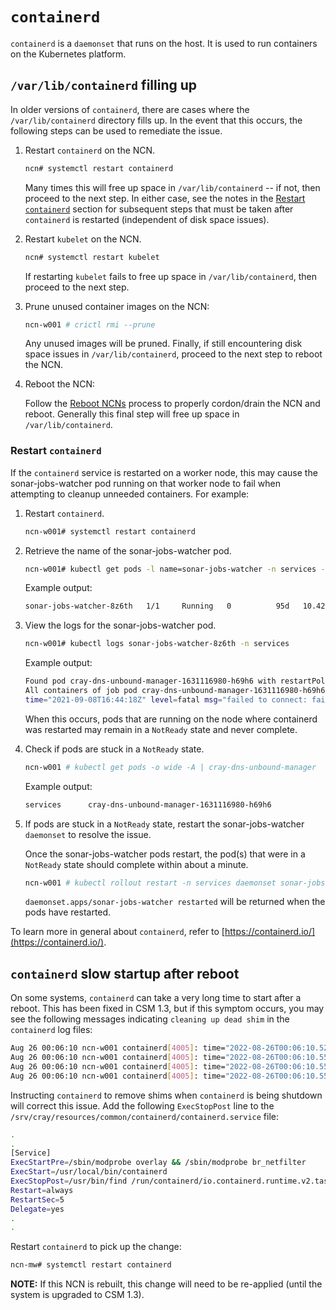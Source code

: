 # `containerd`

`containerd` is a `daemonset` that runs on the host. It is used to run containers on the Kubernetes platform.

## `/var/lib/containerd` filling up

In older versions of `containerd`, there are cases where the `/var/lib/containerd` directory fills up. In the event that this occurs, the following steps can be used to remediate the issue.

1. Restart `containerd` on the NCN.

   ```bash
   ncn# systemctl restart containerd
   ```

   Many times this will free up space in `/var/lib/containerd` -- if not, then proceed to the next step.
   In either case, see the notes in the [Restart `containerd`](#restart-containerd) section for subsequent steps that must be taken after `containerd` is restarted (independent of disk space issues).

1. Restart `kubelet` on the NCN.

   ```bash
   ncn# systemctl restart kubelet
   ```

   If restarting `kubelet` fails to free up space in `/var/lib/containerd`, then proceed to the next step.

1. Prune unused container images on the NCN:

   ```bash
   ncn-w001 # crictl rmi --prune
   ```

   Any unused images will be pruned. Finally, if still encountering disk space issues in `/var/lib/containerd`, proceed to the next step to reboot the NCN.

1. Reboot the NCN:

   Follow the [Reboot NCNs](../node_management/Reboot_NCNs.md) process to properly cordon/drain the NCN and reboot. Generally this final step will free up space in `/var/lib/containerd`.

### Restart `containerd`

If the `containerd` service is restarted on a worker node, this may cause the sonar-jobs-watcher pod running on that worker node to fail when attempting to cleanup unneeded containers. For example:

1. Restart `containerd`.

    ```bash
    ncn-w001# systemctl restart containerd
    ```

1. Retrieve the name of the sonar-jobs-watcher pod.

    ```bash
    ncn-w001# kubectl get pods -l name=sonar-jobs-watcher -n services -o wide | grep ncn-w001
    ```

    Example output:

    ```bash
    sonar-jobs-watcher-8z6th   1/1     Running   0          95d   10.42.0.6    ncn-w001   <none>           <none>
    ```

1. View the logs for the sonar-jobs-watcher pod.

    ```bash
    ncn-w001# kubectl logs sonar-jobs-watcher-8z6th -n services
    ```

    Example output:

    ```bash
    Found pod cray-dns-unbound-manager-1631116980-h69h6 with restartPolicy 'Never' and container 'manager' with status 'Completed'
    All containers of job pod cray-dns-unbound-manager-1631116980-h69h6 has completed. Killing istio-proxy (1c65dacb960c2f8ff6b07dfc9780c4621beb8b258599453a08c246bbe680c511) to allow job to complete
    time="2021-09-08T16:44:18Z" level=fatal msg="failed to connect: failed to connect, make sure you are running as root and the runtime has been started: context deadline exceeded"
    ```

    When this occurs, pods that are running on the node where containerd was restarted may remain in a `NotReady` state and never complete.

1. Check if pods are stuck in a `NotReady` state.

    ```bash
    ncn-w001 # kubectl get pods -o wide -A | cray-dns-unbound-manager
    ```

    Example output:

    ```bash
    services      cray-dns-unbound-manager-1631116980-h69h6             1/2   NotReady  0     10m   10.42.0.100  ncn-w001  <none>      <none>
    ```

1. If pods are stuck in a `NotReady` state, restart the sonar-jobs-watcher `daemonset` to resolve the issue.

    Once the sonar-jobs-watcher pods restart, the pod(s) that were in a `NotReady` state should complete within about a minute.

    ```bash
    ncn-w001 # kubectl rollout restart -n services daemonset sonar-jobs-watcher
    ```

    `daemonset.apps/sonar-jobs-watcher restarted` will be returned when the pods have restarted.

To learn more in general about `containerd`, refer to [https://containerd.io/](https://containerd.io/).

## `containerd` slow startup after reboot

On some systems, `containerd` can take a very long time to start after a reboot.  This has been fixed in CSM 1.3, but if this symptom occurs, you may see the following messages indicating `cleaning up dead shim` in the `containerd` log files:

```bash
Aug 26 00:06:10 ncn-w001 containerd[4005]: time="2022-08-26T00:06:10.522985910Z" level=info msg="cleaning up dead shim"
Aug 26 00:06:10 ncn-w001 containerd[4005]: time="2022-08-26T00:06:10.556198245Z" level=warning msg="cleanup warnings time=\"2022-08-26T00:06:10Z\" level=info msg=\"starting signal loop\" namespace=k8s.io pid=57627\n"
Aug 26 00:06:10 ncn-w001 containerd[4005]: time="2022-08-26T00:06:10.556821890Z" level=info msg="loading plugin \"io.containerd.monitor.v1.cgroups\"..." type=io.containerd.monitor.v1
Aug 26 00:06:10 ncn-w001 containerd[4005]: time="2022-08-26T00:06:10.557576058Z" level=info msg="loading plugin \"io.containerd.service.v1.tasks-service\"..." type=io.containerd.service.v1
```

Instructing `containerd` to remove shims when `containerd` is being shutdown will correct this issue. Add the following `ExecStopPost` line to the `/srv/cray/resources/common/containerd/containerd.service` file:

```bash
.
.
[Service]
ExecStartPre=/sbin/modprobe overlay && /sbin/modprobe br_netfilter
ExecStart=/usr/local/bin/containerd
ExecStopPost=/usr/bin/find /run/containerd/io.containerd.runtime.v2.task -name address -type f -delete
Restart=always
RestartSec=5
Delegate=yes
.
.
```

Restart `containerd` to pick up the change:

```bash
ncn-mw# systemctl restart containerd
```

**NOTE:** If this NCN is rebuilt, this change will need to be re-applied (until the system is upgraded to CSM 1.3).
